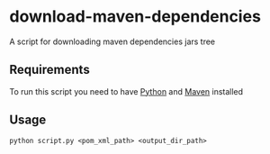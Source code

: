 # download-maven-dependencies

 A script for downloading maven dependencies jars tree
 
 ## Requirements
 
To run this script you need to have [Python](https://www.python.org/downloads/) and [Maven](https://maven.apache.org/download.cgi) installed

## Usage

    python script.py <pom_xml_path> <output_dir_path>
